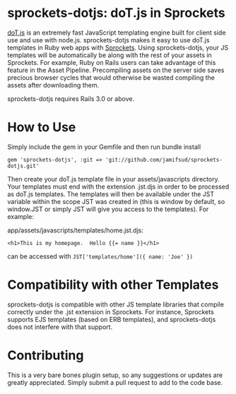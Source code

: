 # sprockets-dotjs: doT.js in Sprockets

[doT.js](https://github.com/olado/doT) is an extremely fast JavaScript templating engine built for client side use and use
with node.js.  sprockets-dotjs makes it easy to use doT.js templates in Ruby web apps with [Sprockets](https://github.com/sstephenson/sprockets).
Using sprockets-dotjs, your JS templates will be automatically be along with the rest of your assets in Sprockets.  For example,
Ruby on Rails users can take advantage of this feature in the Asset Pipeline.  Precompiling assets on the server side saves
precious browser cycles that would otherwise be wasted compiling the assets after downloading them.

sprockets-dotjs requires Rails 3.0 or above.

# How to Use #

Simply include the gem in your Gemfile and then run bundle install

    gem 'sprockets-dotjs', :git => 'git://github.com/jamifsud/sprockets-dotjs.git'

Then create your doT.js template file in your assets/javascripts directory.  Your templates must end with
the extension .jst.djs in order to be processed as doT.js templates.  The templates will then be available
under the JST variable within the scope JST was created in (this is window by default, so window.JST or
simply JST will give you access to the templates).  For example:

app/assets/javascripts/templates/home.jst.djs:

    <h1>This is my homepage.  Hello {{= name }}</h1>

can be accessed with `JST['templates/home']({ name: 'Joe' })`

# Compatibility with other Templates #

sprockets-dotjs is compatible with other JS template libraries that compile correctly under the .jst
extension in Sprockets.  For instance, Sprockets supports EJS templates (based on ERB templates), and
sprockets-dotjs does not interfere with that support.

# Contributing #

This is a very bare bones plugin setup, so any suggestions or updates are greatly appreciated. Simply
submit a pull request to add to the code base.
